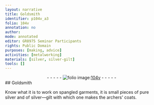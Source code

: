 ```yaml
---
layout: narrative
title: Goldsmith
identifier: p104v_a3
folio: 104v
annotation: no
author:
mode: annotated
editor: GR8975 Seminar Participants
rights: Public Domain
purposes: [making, advice]
activities: [metalworking]
materials: [silver, silver-gilt]
tools: []
---
```


 <div class="folio" align="center">- - - - - <a href="http://gallica.bnf.fr/ark:/12148/btv1b10500001g/f214.image" target="_blank"><img src="https://cu-mkp.github.io/GR8975-edition/assets/photo-icon.png" alt="folio image: " style="display:inline-block; margin-bottom:-3px;"/>104v</a> - - - - - </div>   
## <span class="profession">Goldsmith</span>

 
<span class="activity"></span>Know what it is to work on spangled garments, it is small pieces of pure <span class="material">silver</span> and of <span class="material">silver—gilt</span> with which one makes the archers' coats.
 